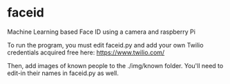 # faceid
Machine Learning based Face ID using a camera and raspberry Pi

To run the program, you must edit faceid.py and add your own Twilio credentials acquired free here: https://www.twilio.com/

Then, add images of known people to the ./img/known folder. You'll need to edit-in their names in faceid.py as well. 
